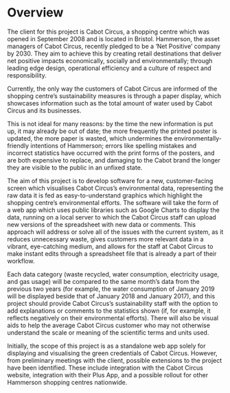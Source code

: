 # Overview

The client for this project is Cabot Circus, a shopping centre which was opened in September 2008 and is located in Bristol. Hammerson, the asset managers of Cabot Circus, recently pledged to be a ‘Net Positive’ company by 2030. They aim to achieve this by creating retail destinations that deliver net positive impacts economically, socially and environmentally; through leading edge design, operational efficiency and a culture of respect and responsibility.

Currently, the only way the customers of Cabot Circus are informed of the shopping centre’s sustainability measures is through a paper display, which showcases information such as the total amount of water used by Cabot Circus and its businesses. 

This is not ideal for many reasons: by the time the new information is put up, it may already be out of date; the more frequently the printed poster is updated, the more paper is wasted, which undermines the environmentally-friendly intentions of Hammerson; errors like spelling mistakes and incorrect statistics have occurred with the print forms of the posters, and are both expensive to replace, and damaging to the Cabot brand the longer they are visible to the public in an unfixed state.

The aim of this project is to develop software for a new, customer-facing screen which visualises Cabot Circus’s environmental data, representing the raw data it is fed as easy-to-understand graphics which highlight the shopping centre’s environmental efforts. The software will take the form of a web app which uses public libraries such as Google Charts to display the data, running on a local server to which the Cabot Circus staff can upload new versions of the spreadsheet with new data or comments.
This approach will address or solve all of the issues with the current system, as it reduces unnecessary waste, gives customers more relevant data in a vibrant, eye-catching medium, and allows for the staff at Cabot Circus to make instant edits through a spreadsheet file that is already a part of their workflow.

Each data category (waste recycled, water consumption, electricity usage, and gas usage) will be compared to the same month’s data from the previous two years (for example, the water consumption of January 2019 will be displayed beside that of January 2018 and January 2017), and this project should provide Cabot Circus’s sustainability staff with the option to add explanations or comments to the statistics shown (if, for example, it reflects negatively on their environmental efforts). There will also be visual aids to help the average Cabot Circus customer who may not otherwise understand the scale or meaning of the scientific terms and units used.

Initially, the scope of this project is as a standalone web app solely for displaying and visualising the green credentials of Cabot Circus. However, from preliminary meetings with the client, possible extensions to the project have been identified. These include integration with the Cabot Circus website, integration with their Plus App, and a possible rollout for other Hammerson shopping centres nationwide.
